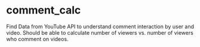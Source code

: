 # comment_calc
Find Data from YouTube API to understand comment interaction by user and video. Should be able to calculate number of viewers vs. number of viewers who comment on videos.
